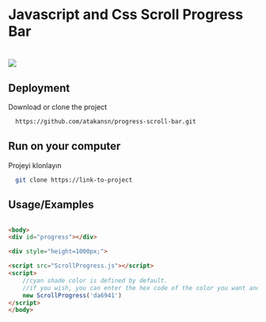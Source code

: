 
# Javascript and Css Scroll Progress Bar


# ![](https://media.giphy.com/media/VGVg48h3OAZ3d1HKNG/giphy.gif)

## Deployment

Download or clone the project

```bash
  https://github.com/atakansn/progress-scroll-bar.git
```


## Run on your computer

Projeyi klonlayın

```bash
  git clone https://link-to-project
```



## Usage/Examples

```html

<body>
<div id="progress"></div>

<div style="height=1000px;">

<script src="ScrollProgress.js"></script>
<script>
    //cyan shade color is defined by default.
    //if you wish, you can enter the hex code of the color you want and specify the color
    new ScrollProgress('da6941')
</script>
</body>

```

